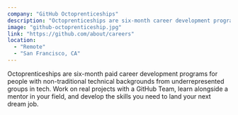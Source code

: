 ```yaml
---
company: "GitHub Octoprenticeships"
description: "Octoprenticeships are six-month career development programs for people with non-traditional technical backgrounds from underrepresented groups in tech."
image: "github-octoprenticeship.jpg"
link: "https://github.com/about/careers"
location:
  - "Remote"
  - "San Francisco, CA"
---
```


Octoprenticeships are six-month paid career development programs for people with non-traditional technical backgrounds from underrepresented groups in tech. Work on real projects with a GitHub Team, learn alongside a mentor in your field, and develop the skills you need to land your next dream job.
